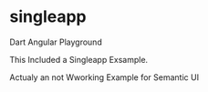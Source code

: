 singleapp
=========

Dart Angular Playground

This Included a Singleapp Exsample.

Actualy an not Wworking Example for Semantic UI
